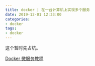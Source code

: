 ```yaml
---
title: docker | 在一台计算机上实现多个服务
date: 2019-12-01 12:33:00
categories:
- docker
tags:
- docker
---
```


这个暂时先占坑。

<!-- more -->

[Docker 微服务教程](http://www.ruanyifeng.com/blog/2018/02/docker-wordpress-tutorial.html)
